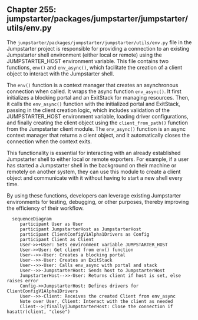 ## Chapter 255: jumpstarter/packages/jumpstarter/jumpstarter/utils/env.py

 The `jumpstarter/packages/jumpstarter/jumpstarter/utils/env.py` file in the Jumpstarter project is responsible for providing a connection to an existing Jumpstarter shell environment (either local or remote) using the JUMPSTARTER_HOST environment variable. This file contains two functions, `env()` and `env_async()`, which facilitate the creation of a client object to interact with the Jumpstarter shell.

   The `env()` function is a context manager that creates an asynchronous connection when called. It wraps the async function `env_async()`. It first initializes a blocking portal and an ExitStack for managing resources. Then, it calls the `env_async()` function with the initialized portal and ExitStack, passing in the client creation logic, which includes validation of the JUMPSTARTER_HOST environment variable, loading driver configurations, and finally creating the client object using the `client_from_path()` function from the Jumpstarter client module. The `env_async()` function is an async context manager that returns a client object, and it automatically closes the connection when the context exits.

   This functionality is essential for interacting with an already established Jumpstarter shell to either local or remote exporters. For example, if a user has started a Jumpstarter shell in the background on their machine or remotely on another system, they can use this module to create a client object and communicate with it without having to start a new shell every time.

   By using these functions, developers can leverage existing Jumpstarter environments for testing, debugging, or other purposes, thereby improving the efficiency of their workflow.

 ```mermaid
   sequenceDiagram
      participant User as User
      participant JumpstarterHost as JumpstarterHost
      participant ClientConfigV1Alpha1Drivers as Config
      participant Client as Client
      User->>+User: Sets environment variable JUMPSTARTER_HOST
      User->>User: Get client from env() function
      User-->>-User: Creates a blocking portal
      User-->>-User: Creates an ExitStack
      User-->>-User: Calls env_async with portal and stack
      User-->>-JumpstarterHost: Sends host to JumpstarterHost
      JumpstarterHost-->>-User: Returns client if host is set, else raises error
      Config->>JumpstarterHost: Defines drivers for ClientConfigV1Alpha1Drivers
      User-->>-Client: Receives the created Client from env_async
      Note over User, Client: Interact with the client as needed
      Client-->|finally|JumpstarterHost: Close the connection if hasattr(client, "close")
   ```